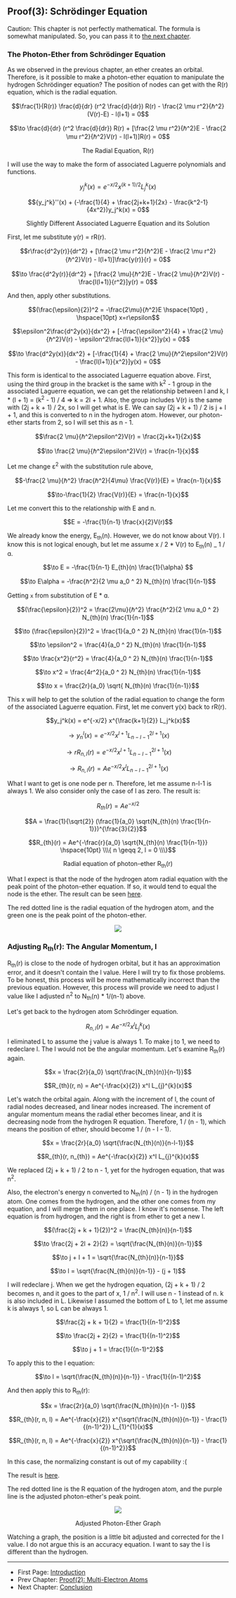 ## Proof(3): Schrödinger Equation

Caution: This chapter is not perfectly mathematical. The formula is somewhat manipulated. So, you can pass it to [the next chapter](./conclusion_en.md).

### The Photon-Ether from Schrödinger Equation

As we observed in the previous chapter, an ether creates an orbital. Therefore, is it possible to make a photon-ether equation to manipulate the hydrogen Schrödinger equation? The position of nodes can get with the R(r) equation, which is the radial equation.

$$\frac{1}{R(r)} \frac{d}{dr} (r^2 \frac{d}{dr}) R(r) - \frac{2 \mu r^2}{ℏ^2}(V(r)-E) - l(l+1) = 0$$

$$\to \frac{d}{dr} (r^2 \frac{d}{dr}) R(r) + [\frac{2 \mu r^2}{ℏ^2}E - \frac{2 \mu r^2}{ℏ^2}V(r) - l(l+1)]R(r) = 0$$

<p align="center">The Radial Equation, R(r)</p>

I will use the way to make the form of associated Laguerre polynomials and functions.

$$y_j^k(x) = e^{-x/2} x^{(k+1)/2} L_j^k(x)$$

$${y_j^k}''(x) + (-\frac{1}{4} + \frac{2j+k+1}{2x} - \frac{k^2-1}{4x^2})y_j^k(x) = 0$$

<p align="center">Slightly Different Associated Laguerre Equation and its Solution</p>

First, let me substitute y(r) = rR(r).

$$r\frac{d^2y(r)}{dr^2} + [\frac{2 \mu r^2}{ℏ^2}E - \frac{2 \mu r^2}{ℏ^2}V(r) - l(l+1)]\frac{y(r)}{r} = 0$$

$$\to \frac{d^2y(r)}{dr^2} + [\frac{2 \mu}{ℏ^2}E - \frac{2 \mu}{ℏ^2}V(r) - \frac{l(l+1)}{r^2}]y(r) = 0$$

And then, apply other substitutions.

$$(\frac{\epsilon}{2})^2 = -\frac{2\mu}{ℏ^2}E \hspace{10pt} , \hspace{10pt} x=r\epsilon$$

$$\epsilon^2\frac{d^2y(x)}{dx^2} + [-\frac{\epsilon^2}{4} + \frac{2 \mu}{ℏ^2}V(r) - \epsilon^2\frac{l(l+1)}{x^2}]y(x) = 0$$

$$\to \frac{d^2y(x)}{dx^2} + [-\frac{1}{4} + \frac{2 \mu}{ℏ^2\epsilon^2}V(r) - \frac{l(l+1)}{x^2}]y(x) = 0$$

This form is identical to the associated Laguerre equation above. First, using the third group in the bracket is the same with k<sup>2</sup> - 1 group in the associated Laguerre equation, we can get the relationship between l and k, l \* (l + 1) = (k<sup>2</sup> - 1) / 4 => k = 2l + 1. Also, the group includes V(r) is the same with (2j + k + 1) / 2x, so I will get what is E. We can say (2j + k + 1) / 2 is j + l + 1, and this is converted to n in the hydrogen atom. However, our photon-ether starts from 2, so I will set this as n - 1.

$$\frac{2 \mu}{ℏ^2\epsilon^2}V(r) = \frac{2j+k+1}{2x}$$

$$\to \frac{2 \mu}{ℏ^2\epsilon^2}V(r) = \frac{n-1}{x}$$

Let me change ɛ<sup>2</sup> with the substitution rule above,

$$-\frac{2 \mu}{ℏ^2} \frac{ℏ^2}{4\mu} \frac{V(r)}{E} = \frac{n-1}{x}$$

$$\to-\frac{1}{2} \frac{V(r)}{E} = \frac{n-1}{x}$$

Let me convert this to the relationship with E and n.

$$E = -\frac{1}{n-1} \frac{x}{2}V(r)$$

We already know the energy, E<sub>th</sub>(n). However, we do not know about V(r). I know this is not logical enough, but let me assume x / 2 \* V(r) to E<sub>th</sub>(n) \_ 1 / ɑ.

$$\to E = -\frac{1}{n-1} E_{th}(n) \frac{1}{\alpha} $$

$$\to E\alpha = -\frac{ℏ^2}{2 \mu a_0 ^ 2} N_{th}(n) \frac{1}{n-1}$$

Getting `x` from substitution of E \* ɑ.

$$(\frac{\epsilon}{2})^2 = \frac{2\mu}{ℏ^2} \frac{ℏ^2}{2 \mu a_0 ^ 2} N_{th}(n) \frac{1}{n-1}$$

$$\to (\frac{\epsilon}{2})^2 = \frac{1}{a_0 ^ 2} N_{th}(n) \frac{1}{n-1}$$

$$\to \epsilon^2 = \frac{4}{a_0 ^ 2} N_{th}(n) \frac{1}{n-1}$$

$$\to \frac{x^2}{r^2} = \frac{4}{a_0 ^ 2} N_{th}(n) \frac{1}{n-1}$$

$$\to x^2 = \frac{4r^2}{a_0 ^ 2} N_{th}(n) \frac{1}{n-1}$$

$$\to x = \frac{2r}{a_0} \sqrt{ N_{th}(n) \frac{1}{n-1}}$$

This x will help to get the solution of the radial equation to change the form of the associated Laguerre equation. First, let me convert y(x) back to rR(r).

$$y_j^k(x) = e^{-x/2} x^{\frac{k+1}{2}} L_j^k(x)$$

$$\to y_n^l(x) = e^{-x/2} x^{l+1} L_{n-l-1}^{2l+1}(x)$$

$$\to rR_{n,l}(r) = e^{-x/2} x^{l+1} L_{n-l-1}^{2l+1}(x)$$

$$\to R_{n,l}(r) = Ae^{-x/2} x^l L_{n-l-1}^{2l+1}(x)$$

What I want to get is one node per n. Therefore, let me assume n-l-1 is always 1. We also consider only the case of l as zero. The result is:

$$R_{th}(r) = Ae^{-x/2}$$

$$A = \frac{1}{\sqrt{2}} (\frac{1}{a_0} \sqrt{N_{th}(n) \frac{1}{n-1}})^{\frac{3}{2}}$$

$$R_{th}(r) = Ae^{-\frac{r}{a_0} \sqrt{N_{th}(n) \frac{1}{n-1}}} \hspace{10pt} \\\{ n \geqq 2, l = 0 \\\}$$

<p align="center">Radial equation of photon-ether R<sub>th</sub>(r)</p>

What I expect is that the node of the hydrogen atom radial equation with the peak point of the photon-ether equation. If so, it would tend to equal the node is the ether. The result can be seen [here](https://www.desmos.com/calculator/ap6thpgo3q).

The red dotted line is the radial equation of the hydrogen atom, and the green one is the peak point of the photon-ether.

<p align="center">
 <img src="../images/pic6.png">
</p>

### Adjusting R<sub>th</sub>(r): The Angular Momentum, l

R<sub>th</sub>(r) is close to the node of hydrogen orbital, but it has an approximation error, and it doesn't contain the l value. Here I will try to fix those problems. To be honest, this process will be more mathematically incorrect than the previous equation. However, this process will provide we need to adjust l value like I adjusted n<sup>2</sup> to N<sub>th</sub>(n) \* 1/(n-1) above.

Let's get back to the hydrogen atom Schrödinger equation.

$$R_{n,l}(r) = Ae^{-x/2} x^l L_{j}^{k}(x)$$

I eliminated L to assume the j value is always 1. To make j to 1, we need to redeclare l. The l would not be the angular momentum. Let's examine R<sub>th</sub>(r) again.

$$x = \frac{2r}{a_0} \sqrt{\frac{N_{th}(n)}{n-1}}$$

$$R_{th}(r, n) = Ae^{-\frac{x}{2}} x^l L_{j}^{k}(x)$$

Let's watch the orbital again. Along with the increment of l, the count of radial nodes decreased, and linear nodes increased. The increment of angular momentum means the radial ether becomes linear, and it is decreasing node from the hydrogen R equation. Therefore, 1 / (n - 1), which means the position of ether, should become 1 / (n - l - 1).

$$x = \frac{2r}{a_0} \sqrt{\frac{N_{th}(n)}{n-l-1}}$$

$$R_{th}(r, n_{th}) = Ae^{-\frac{x}{2}} x^l L_{j}^{k}(x)$$

We replaced (2j + k + 1) / 2 to n - 1, yet for the hydrogen equation, that was n<sup>2</sup>.

Also, the electron's energy n converted to N<sub>th</sub>(n) / (n - 1) in the hydrogen atom. One comes from the hydrogen, and the other one comes from my equation, and I will merge them in one place. I know it's nonsense. The left equation is from hydrogen, and the right is from ether to get a new l.

$$(\frac{2j + k + 1}{2})^2 = \frac{N_{th}(n)}{n-1}$$

$$\to \frac{2j + 2l + 2}{2} = \sqrt{\frac{N_{th}(n)}{n-1}}$$

$$\to j + l + 1 = \sqrt{\frac{N_{th}(n)}{n-1}}$$

$$\to l = \sqrt{\frac{N_{th}(n)}{n-1}} - (j + 1)$$

I will redeclare j. When we get the hydrogen equation, (2j + k + 1) / 2 becomes n, and it goes to the part of x, 1 / n<sup>2</sup>. I will use n - 1 instead of n. k is also included in L. Likewise I assumed the bottom of L to 1, let me assume k is always 1, so L can be always 1.

$$\frac{2j + k + 1}{2} = \frac{1}{(n-1)^2}$$

$$\to \frac{2j + 2}{2} = \frac{1}{(n-1)^2}$$

$$\to j + 1 = \frac{1}{(n-1)^2}$$

To apply this to the l equation:

$$\to l = \sqrt{\frac{N_{th}(n)}{n-1}} - \frac{1}{(n-1)^2}$$

And then apply this to R<sub>th</sub>(r):

$$x = \frac{2r}{a_0} \sqrt{\frac{N_{th}(n)}{n -1- l}}$$

$$R_{th}(r, n, l) = Ae^{-\frac{x}{2}} x^{\sqrt{\frac{N_{th}(n)}{n-1}} - \frac{1}{(n-1)^2}} L_{1}^{1}(x)$$

$$R_{th}(r, n, l) = Ae^{-\frac{x}{2}} x^{\sqrt{\frac{N_{th}(n)}{n-1}} - \frac{1}{(n-1)^2}}$$

In this case, the normalizing constant is out of my capability :(

The result is [here](https://www.desmos.com/calculator/siznuyffxq).

The red dotted line is the R equation of the hydrogen atom, and the purple line is the adjusted photon-ether's peak point.

<p align="center">
 <img src="../images/pic12.png">
</p>

<p align="center">Adjusted Photon-Ether Graph</p>

Watching a graph, the position is a little bit adjusted and corrected for the l value. I do not argue this is an accuracy equation. I want to say the l is different than the hydrogen.

---

-   First Page: [Introduction](../README.md)
-   Prev Chapter: [Proof(2): Multi-Electron Atoms](./doc/atomic_spectra_data_en.md)
-   Next Chapter: [Conclusion](./doc/conclusion_en.md)
